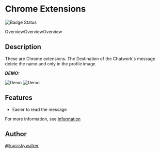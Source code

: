 Chrome Extensions
=================

![Badge Status](https://circleci.com/gh/kuniiskywalker/ChatworkNameShortener.svg?style=shield&circle-token=c9f5628761d8950fc28809604ed0414ff34be338)

OverviewOverviewOverview

## Description

These are Chrome extensions.
The Destination of the Chatwork's message delete the name and only in the profile image.

***DEMO:***

![Demo](http://bita.jp/blog/wp-content/uploads/2016/02/20160205_cnsex_03.png)
![Demo](http://bita.jp/blog/wp-content/uploads/2016/02/20160205_cnsex_05.png)

## Features

- Easier to read the message

For more information, see [information](http://bita.jp/blog/cns_extention "リンクのタイトル")

## Author

[@kuniiskywalker](https://twitter.com/kuniiskywalker)
